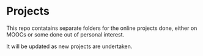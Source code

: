 # Projects
This repo contatains separate folders for the online projects done, either on MOOCs or some done out of personal interest. 

It will be updated as new projects are undertaken.
